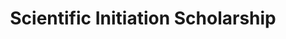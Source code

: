 ---
id: 2
title: Scientific Initiation Scholarship
company: State University of Santa Cruz | UESC
location: Ilhéus, Brasil
where: Apr 2003 - Aug 2004
description:
  "I developed a web interface for the Bioinformatics Laboratory, using Java SE and Java EE, Servlets, and JSP, along with Netbeans, XML, XSTL, and XPath. The interface integrated various laboratory systems and automated the processing of genetic sequencing data."
---